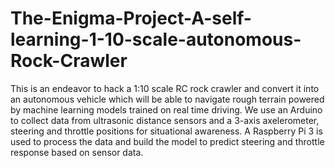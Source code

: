 # The-Enigma-Project-A-self-learning-1-10-scale-autonomous-Rock-Crawler
This is an endeavor to hack a 1:10 scale RC rock crawler and convert it into an autonomous vehicle which will be able to navigate rough terrain powered by machine learning models trained on real time driving. We use an Arduino to collect data from ultrasonic distance sensors and a 3-axis axelerometer, steering and throttle positions for situational awareness. A Raspberry Pi 3 is used to process the data and build the model to predict steering and throttle response based on sensor data.
